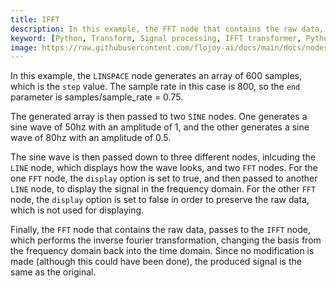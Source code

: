 ```yaml
---
title: IFFT
description: In this example, the FFT node that contains the raw data, passes to the IFFT node, which performs the inverse fourier transformation, changing the basis from the frequency domain back into the time domain.
keyword: [Python, Transform, Signal processing, IFFT transformer, Python Inverse Fast Fourier Transform, Signal processing with IFFT, Python frequency analysis, Streamline data analysis, Signal processing transformations, IFFT calculation in Python, Python data manipulation, Accurate data insights, Inverse frequency analysis using IFFT]
image: https://raw.githubusercontent.com/flojoy-ai/docs/main/docs/nodes/TRANSFORMERS/SIGNAL_PROCESSING/IFFT/examples/EX1/output.jpeg
---
```


In this example, the `LINSPACE` node generates an array of 600 samples, which is the `step` value.
The sample rate in this case is 800, so the `end` parameter is samples/sample_rate = 0.75.

The generated array is then passed to two `SINE` nodes. One generates a sine wave of 50hz with an amplitude of 1, and the other generates a sine wave of 80hz with an amplitude of 0.5.

The sine wave is then passed down to three different nodes, inlcuding the `LINE` node, which displays how the wave looks, and two `FFT` nodes. For the one `FFT` node, the `display` option is set to true, and then passed to another `LINE` node, to display the signal in the frequency domain. 
For the other `FFT` node, the `display` option is set to false in order to preserve the raw data, which is not used for displaying.

Finally, the `FFT` node that contains the raw data, passes to the `IFFT` node, which performs the inverse fourier transformation, changing the basis from the frequency domain back into the time domain. Since no modification is made (although this could have been done), the produced signal is the same as the original.